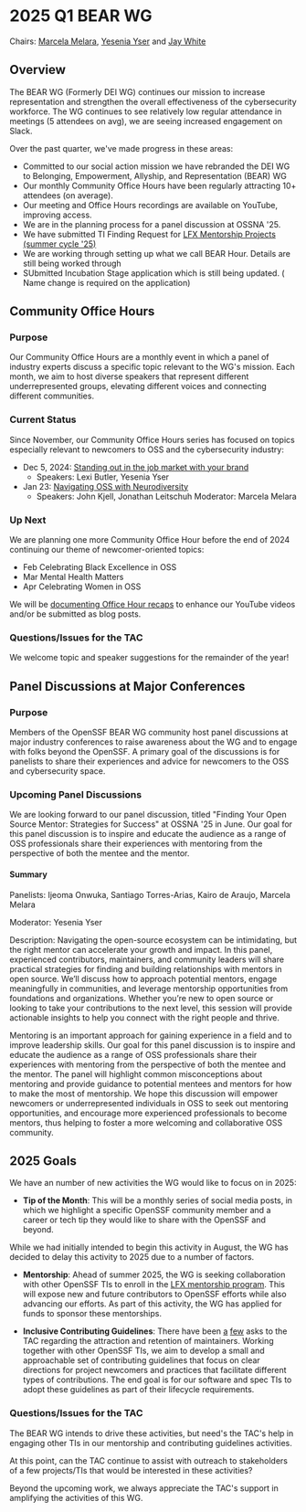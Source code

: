 # 2025 Q1 BEAR WG

Chairs: [Marcela Melara](https://github.com/marcelamelara), [Yesenia Yser](https://github.com/Cyber-JiuJiteria) and [Jay White](https://github.com/camaleon2016)

## Overview

The BEAR WG (Formerly DEI WG) continues our mission to increase representation and strengthen
the overall effectiveness of the cybersecurity workforce. The WG continues to
see relatively low regular attendance in meetings (5 attendees on avg),
we are seeing increased engagement on Slack.

Over the past quarter, we've made progress in these areas:

* Committed to our social action mission we have rebranded the DEI WG to Belonging, Empowerment, Allyship, and Representation (BEAR) WG 
* Our monthly Community Office Hours have been regularly attracting 10+ attendees (on average).
* Our meeting and Office Hours recordings are available on YouTube, improving access.
* We are in the planning process for a panel discussion at OSSNA '25.
* We have submitted TI Finding Request for [LFX Mentorship Projects (summer cycle '25)](https://github.com/ossf/tac/issues/451)
* We are working through setting up what we call BEAR Hour. Details are still being worked through
* SUbmitted Incubation Stage application which is still being updated. ( Name change is required on the application)

## Community Office Hours

### Purpose

Our Community Office Hours are a monthly event in which a panel of industry
experts discuss a specific topic relevant to the WG's mission.
Each month, we aim to host diverse speakers that represent different
underrepresented groups, elevating different voices and connecting different
communities.

### Current Status

Since November, our Community Office Hours series has focused on topics especially
relevant to newcomers to OSS and the cybersecurity industry:

* Dec 5, 2024: [Standing out in the job market with your brand](https://youtu.be/smx2xnEuIFI?si=lEYsqUyq7-qVtxGk)
    - Speakers: Lexi Butler, Yesenia Yser
* Jan 23: [Navigating OSS with Neurodiversity](TBD)
    - Speakers: John Kjell, Jonathan Leitschuh Moderator: Marcela Melara

### Up Next

We are planning one more Community Office Hour before the end of 2024
continuing our theme of newcomer-oriented topics:

* Feb	Celebrating Black Excellence in OSS
* Mar	Mental Health Matters
* Apr	Celebrating Women in OSS

We will be [documenting Office Hour recaps](https://github.com/ossf/wg-dei/pull/9)
to enhance our YouTube videos and/or be submitted as blog posts.

### Questions/Issues for the TAC

We welcome topic and speaker suggestions for the remainder of the year!

## Panel Discussions at Major Conferences

### Purpose

Members of the OpenSSF BEAR WG community host panel discussions at major
industry conferences to raise awareness about the WG and to engage with
folks beyond the OpenSSF. A primary goal of the discussions is for
panelists to share their experiences and advice for newcomers to the
OSS and cybersecurity space.

### Upcoming Panel Discussions

We are looking forward to our panel discussion, titled 
"Finding Your Open Source Mentor: Strategies for Success" at OSSNA '25 
in June. Our goal for this panel discussion is to inspire and educate 
the audience as a range of OSS professionals share their experiences with 
mentoring from the perspective of both the mentee and the mentor.

#### Summary

Panelists: Ijeoma Onwuka, Santiago Torres-Arias, Kairo de Araujo, Marcela Melara

Moderator: Yesenia Yser

Description: Navigating the open-source ecosystem can be intimidating, but 
the right mentor can accelerate your growth and impact. In this panel, 
experienced contributors, maintainers, and community leaders will share 
practical strategies for finding and building relationships with mentors 
in open source. We’ll discuss how to approach potential mentors, engage 
meaningfully in communities, and leverage mentorship opportunities from 
foundations and organizations. Whether you’re new to open source or looking 
to take your contributions to the next level, this session will provide actionable 
insights to help you connect with the right people and thrive.

Mentoring is an important approach for gaining experience in a field 
and to improve leadership skills. Our goal for this panel discussion 
is to inspire and educate the audience as a range of OSS professionals 
share their experiences with mentoring from the perspective of both the 
mentee and the mentor. The panel will highlight common misconceptions about
mentoring and provide guidance to potential mentees and mentors for how to 
make the most of mentorship. We hope this discussion will empower newcomers 
or underrepresented individuals in OSS to seek out mentoring opportunities, 
and encourage more experienced professionals to become mentors, thus helping 
to foster a more welcoming and collaborative OSS community.

## 2025 Goals

We have an number of new activities the WG would like to focus on in 2025:

* **Tip of the Month**: This will be a monthly series of social media posts,
in which we highlight a specific OpenSSF community member and a career or
tech tip they would like to share with the OpenSSF and beyond.

While we had initially intended to begin this activity in August, the WG has
decided to delay this activity to 2025 due to a number of factors.

* **Mentorship**: Ahead of summer 2025, the WG is seeking collaboration with
other OpenSSF TIs to enroll in the [LFX mentorship program](https://lfx.linuxfoundation.org/tools/mentorship/). This will expose new and future
contributors to OpenSSF efforts while also advancing our efforts. As part of
this activity, the WG has applied for funds to sponsor these
mentorships.

* **Inclusive Contributing Guidelines**: There have been [a](https://github.com/ossf/tac/issues/330) [few](https://github.com/ossf/tac/issues/169) asks
to the TAC regarding the attraction and retention of maintainers. Working
together with other OpenSSF TIs, we aim to develop a small and approachable
set of contributing guidelines that focus on clear directions for project
newcomers and practices that facilitate different types of contributions.
The end goal is for our software and spec TIs to adopt these guidelines
as part of their lifecycle requirements.

### Questions/Issues for the TAC

The BEAR WG intends to drive these activities, but need's the TAC's help in
engaging other TIs in our mentorship and contributing guidelines activities.

At this point, can the TAC continue to assist with outreach to stakeholders of a few
projects/TIs that would be interested in these activities?

Beyond the upcoming work, we always appreciate the TAC's support in
amplifying the activities of this WG.
